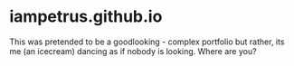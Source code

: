 # iampetrus.github.io
This was pretended to be a goodlooking - complex portfolio but rather, its me (an icecream) dancing as if nobody is looking.
Where are you?
